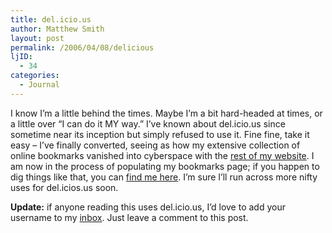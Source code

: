 ```yaml
---
title: del.icio.us
author: Matthew Smith
layout: post
permalink: /2006/04/08/delicious
ljID:
  - 34
categories:
  - Journal
---
```

I know I&#8217;m a little behind the times. Maybe I&#8217;m a bit hard-headed at times, or a little over &#8220;I can do it MY way.&#8221; I&#8217;ve known about del.icio.us since sometime near its inception but simply refused to use it. Fine fine, take it easy &#8211; I&#8217;ve finally converted, seeing as how my extensive collection of online bookmarks vanished into cyberspace with the [rest of my website][1]. I am now in the process of populating my bookmarks page; if you happen to dig things like that, you can <a href="http://del.icio.us/matthew.smith" target="_blank" title="matthew's del.icio.us">find me here</a>. I&#8217;m sure I&#8217;ll run across more nifty uses for del.icios.us soon.

**Update:** if anyone reading this uses del.icio.us, I&#8217;d love to add your username to my <a href="http://del.icio.us/inbox/matthew.smith" target="_blank" title="del.icio.us inbox">inbox</a>. Just leave a comment to this post.

 [1]: http://archive.digivation.net/2006/01/24/welcome-back/